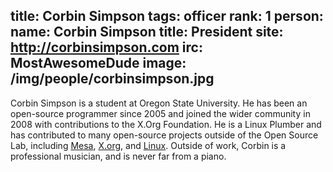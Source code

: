 title: Corbin Simpson
tags: officer
rank: 1
person:
    name: Corbin Simpson
    title: President
    site: http://corbinsimpson.com
    irc: MostAwesomeDude
    image: /img/people/corbinsimpson.jpg
---
Corbin Simpson is a student at Oregon State University. He has been an
open-source programmer since 2005 and joined the wider community in 2008 with
contributions to the X.Org Foundation. He is a Linux Plumber and has
contributed to many open-source projects outside of the Open Source Lab,
including [Mesa][], [X.org][x11], and [Linux][].  Outside of work, Corbin is a
professional musician, and is never far from a piano.

[mesa]: http://www.mesa3d.org
[x11]: http://x.org/
[linux]: http://kernel.org/
[osl]: http://osuosl.org/
